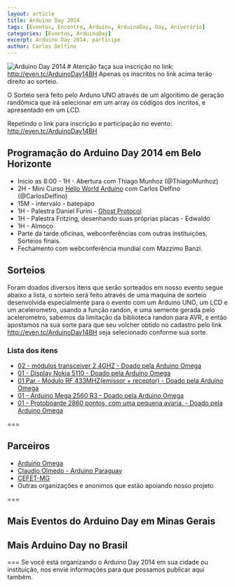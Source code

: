 ```yaml
---
layout: article
title: Arduino Day 2014
tags: [Eventos, Encontro, Arduino, ArduinoDay, Day, Aniverário]
categories: [Eventos, ArduinoDay]
excerpt: Arduino Day 2014, participe
author: Carlos Delfino
---
```

<a href="http://www.arduinoday.it">
  <img border="0" alt="Arduino Day 2014" align="left"
    src="http://day.arduino.cc/wp-content/themes/arduinoWide/arduinoday/banners/ARDUINODAY_200x400.png" />
</a>
# Atenção faça sua inscrição no link: <a href="http://even.tc/ArduinoDay14BH">http://even.tc/ArduinoDay14BH</a>
Apenas os inscritos no link acima terão direito ao sorteio.

O Sorteio  será feito pelo Arduno UNO através de um algoritimo de geração randômica que irá selecionar em um array os códigos dos incritos, e apresentado em um LCD.

Repetindo o link para inscrição e participação no evento: <a href="http://even.tc/ArduinoDay14BH">http://even.tc/ArduinoDay14BH</a>

## Programação do Arduino Day 2014 em Belo Horizonte

 * Inicio as 8:00 - 1H  - Abertura com Thiago Munhoz (@ThiagoMunhoz)
 * 2H  - Mini Curso <a href="http://fb.me/HelloWorldArduino">Hello World Arduino</a> com Carlos Delfino (@CarlosDelfino)
 * 15M - intervalo - batepapo
 * 1H  - Palestra Daniel Furini - <a href="https://github.com/studiosoton/ghost-protocol">Ghost Protocol</a>
 * 1H  - Palestra Fritzing, desenhando suas próprias placas - Edwaldo
 * 1H  - Almoço
 * Parte da tarde oficinas, webconferências com outras instituiçòes, Sorteios finais.
 * Fechamento com webconferência mundial com Mazzimo Banzi.
 
## Sorteios

Foram doados diversos itens que serão sorteados em nosso evento segue abaixo a lista, o sorteio será feito através de uma maquina de sorteio desenvolvida especialmente para o evento com um Arduino UNO, um LCD e um acelerometro, usando a função randon, e uma semente gerada pelo acelerometro, sabemos da limitação da biblioteca randon para AVR, e então apostamos na sua sorte para que seu volcher obtido no cadastro pelo link <a href="http://even.tc/ArduinoDay14BH">http://even.tc/ArduinoDay14BH</a> seja selecionado conforme sua sorte.

### Lista dos itens

 * <a href="http://arduinomega.com.br/index.php?route=product/product&path=68&product_id=56">02 - módulos transceiver 2,4GHZ - Doado pela Arduino Omega</a>
 * <a href="http://arduinomega.com.br/index.php?route=product/product&path=18&product_id=60">01 - Display Nokia 5110 - Doado pela Arduino Omega</a>
 * <a href="http://arduinomega.com.br/index.php?route=product/product&path=68&product_id=72">01 Par - Módulo RF 433MHZ(emissor + receptor) - Doado pela Arduino Omega</a>
 * <a href="http://arduinomega.com.br/index.php?route=product/product&path=20_71&product_id=52">01 - Arduino Mega 2560 R3 - Doado pela Arduino Omega</a>
 * <a href="http://arduinomega.com.br/index.php?route=product/product&product_id=57">01 - Protoboarde 2860 pontos, com uma pequena avaria. - Doado pela Arduino Omega</a>

===
## Parceiros
 * <a href="http://www.arduinoomega.com.br">Arduino Omega</a>
 * <a href="">Claudio Olmedo - Arduino Paraguay</a>
 * <a href="">CEFET-MG</a>
 * Outras organizações e anonimos que estão apoiando nosso projeto

===
## Mais Eventos do Arduino Day em Minas Gerais
## Mais Arduino Day no Brasil

===
Se você está organizando o Arduino Day 2014 em sua cidade ou instituição, nos envie informações para que possamos publicar aqui também.


